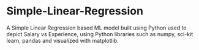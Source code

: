 # Simple-Linear-Regression

A Simple Linear Regression based ML model built using Python used to depict Salary vs Experience, using Python libraries such as numpy, sci-kit learn, pandas and visualized with matplotlib.
